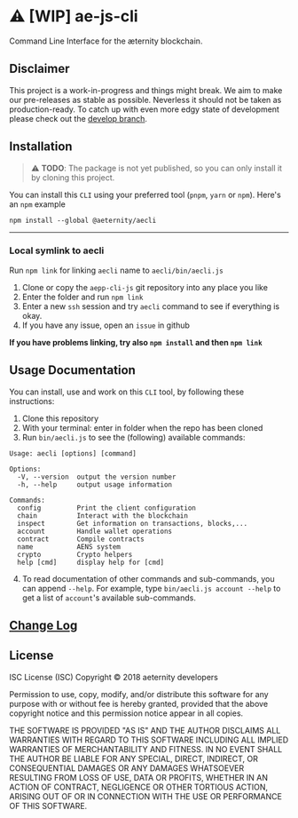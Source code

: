 # ️⚠️ [WIP] ae-js-cli
Command Line Interface for the æternity blockchain.

## Disclaimer

This project is a work-in-progress and things might break. We aim to make our
pre-releases as stable as possible. Neverless it should not be taken as
production-ready. To catch up with even more edgy state of development please
check out the [develop branch].

[develop branch]: https://github.com/aeternity/aecli-js/tree/develop


## Installation
> ️⚠️ **TODO**: The package is not yet published, so you can only install it by cloning this project.
>
You can install this `CLI` using your preferred tool (`pnpm`, `yarn` or `npm`). Here's an `npm` example
```
npm install --global @aeternity/aecli
```

---
### Local symlink to aecli
Run `npm link` for linking `aecli` name to `aecli/bin/aecli.js`

1. Clone or copy the `aepp-cli-js` git repository into any place you like
2. Enter the folder and run `npm link`
3. Enter a new `ssh` session and try `aecli` command to see if everything is okay.
4. If you have any issue, open an `issue` in github

__If you have problems linking, try also `npm install` and then `npm link`__

## Usage Documentation

You can install, use and work on this `CLI` tool, by following these instructions:

1. Clone this repository
2. With your terminal: enter in folder when the repo has been cloned
3. Run `bin/aecli.js` to see the (following) available commands:

```
Usage: aecli [options] [command]

Options:
  -V, --version  output the version number
  -h, --help     output usage information

Commands:
  config         Print the client configuration
  chain          Interact with the blockchain
  inspect        Get information on transactions, blocks,...
  account        Handle wallet operations
  contract       Compile contracts
  name           AENS system
  crypto         Crypto helpers
  help [cmd]     display help for [cmd]
```

4. To read documentation of other commands and sub-commands, you can append `--help`. For example, type `bin/aecli.js account --help` to get a list of `account`'s available sub-commands.

## [Change Log]

[Change Log]: CHANGELOG.md

## License

ISC License (ISC)
Copyright © 2018 aeternity developers

Permission to use, copy, modify, and/or distribute this software for any purpose
with or without fee is hereby granted, provided that the above copyright notice
and this permission notice appear in all copies.

THE SOFTWARE IS PROVIDED "AS IS" AND THE AUTHOR DISCLAIMS ALL WARRANTIES WITH
REGARD TO THIS SOFTWARE INCLUDING ALL IMPLIED WARRANTIES OF MERCHANTABILITY AND
FITNESS. IN NO EVENT SHALL THE AUTHOR BE LIABLE FOR ANY SPECIAL, DIRECT,
INDIRECT, OR CONSEQUENTIAL DAMAGES OR ANY DAMAGES WHATSOEVER RESULTING FROM LOSS
OF USE, DATA OR PROFITS, WHETHER IN AN ACTION OF CONTRACT, NEGLIGENCE OR OTHER
TORTIOUS ACTION, ARISING OUT OF OR IN CONNECTION WITH THE USE OR PERFORMANCE OF
THIS SOFTWARE.


